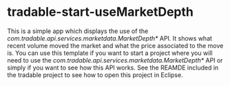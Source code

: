 tradable-start-useMarketDepth
=========================

This is a simple app which displays the use of the *com.tradable.api.services.marketdata.MarketDepth\** API. It shows what recent volume moved the market and what the price associated to the move is. You can use this template if you want to start a project where you will need to use the *com.tradable.api.services.marketdata.MarketDepth\** API or simply if you want to see how this API works.
See the REAMDE included in the tradable project to see how to open this project in Eclipse.